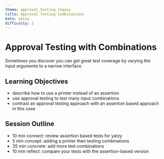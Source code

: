 ```yaml
---
theme: approval_testing_legacy
title: Approval Testing Combinations
kata: yatzy
difficulty: 2
---
```


# Approval Testing with Combinations

Sometimes you discover you can get great test coverage by varying the input arguments to a narrow interface.

## Learning Objectives

* describe how to use a printer instead of an assertion
* use approval testing to test many input combinations
* contrast an approval testing approach with an assertion based approach in this case

## Session Outline
 
* 10 min connect: review assertion based tests for yatzy
* 5 min concept: adding a printer then testing combinations
* 35 min concrete: add more test combinations
* 10 min reflect: compare your tests with the assertion-based version 

